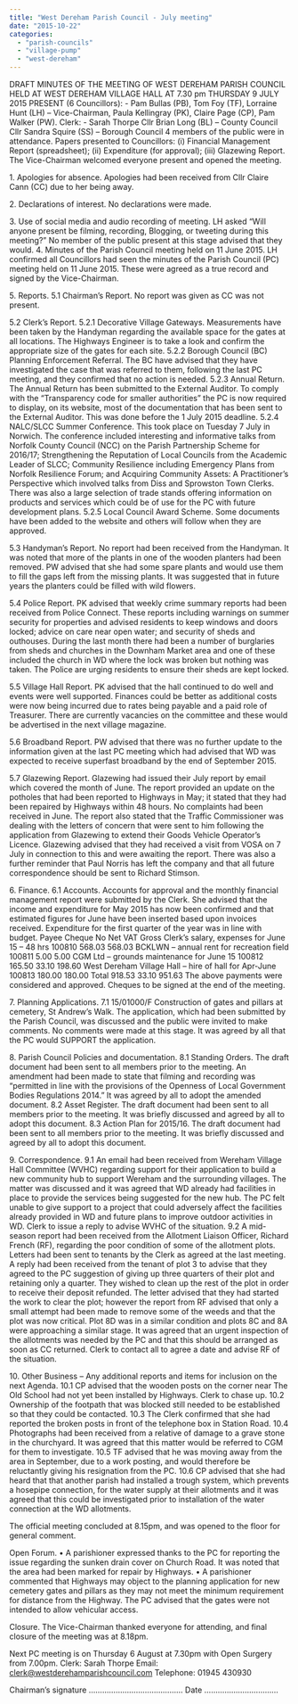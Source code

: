 ```yaml
---
title: "West Dereham Parish Council - July meeting"
date: "2015-10-22"
categories: 
  - "parish-councils"
  - "village-pump"
  - "west-dereham"
---
```


DRAFT MINUTES OF THE MEETING OF WEST DEREHAM PARISH COUNCIL HELD AT WEST DEREHAM VILLAGE HALL AT 7.30 pm THURSDAY 9 JULY 2015 PRESENT (6 Councillors): - Pam Bullas (PB), Tom Foy (TF), Lorraine Hunt (LH) – Vice-Chairman, Paula Kellingray (PK), Claire Page (CP), Pam Walker (PW). Clerk: - Sarah Thorpe Cllr Brian Long (BL) – County Council Cllr Sandra Squire (SS) – Borough Council 4 members of the public were in attendance. Papers presented to Councillors: (i) Financial Management Report (spreadsheet); (ii) Expenditure (for approval); (iii) Glazewing Report. The Vice-Chairman welcomed everyone present and opened the meeting.

1\. Apologies for absence. Apologies had been received from Cllr Claire Cann (CC) due to her being away.

2\. Declarations of interest. No declarations were made.

3\. Use of social media and audio recording of meeting. LH asked “Will anyone present be filming, recording, Blogging, or tweeting during this meeting?” No member of the public present at this stage advised that they would. 4. Minutes of the Parish Council meeting held on 11 June 2015. LH confirmed all Councillors had seen the minutes of the Parish Council (PC) meeting held on 11 June 2015. These were agreed as a true record and signed by the Vice-Chairman.

5\. Reports. 5.1 Chairman’s Report. No report was given as CC was not present.

5.2 Clerk’s Report. 5.2.1 Decorative Village Gateways. Measurements have been taken by the Handyman regarding the available space for the gates at all locations. The Highways Engineer is to take a look and confirm the appropriate size of the gates for each site. 5.2.2 Borough Council (BC) Planning Enforcement Referral. The BC have advised that they have investigated the case that was referred to them, following the last PC meeting, and they confirmed that no action is needed. 5.2.3 Annual Return. The Annual Return has been submitted to the External Auditor. To comply with the “Transparency code for smaller authorities” the PC is now required to display, on its website, most of the documentation that has been sent to the External Auditor. This was done before the 1 July 2015 deadline. 5.2.4 NALC/SLCC Summer Conference. This took place on Tuesday 7 July in Norwich. The conference included interesting and informative talks from Norfolk County Council (NCC) on the Parish Partnership Scheme for 2016/17; Strengthening the Reputation of Local Councils from the Academic Leader of SLCC; Community Resilience including Emergency Plans from Norfolk Resilience Forum; and Acquiring Community Assets: A Practitioner’s Perspective which involved talks from Diss and Sprowston Town Clerks. There was also a large selection of trade stands offering information on products and services which could be of use for the PC with future development plans. 5.2.5 Local Council Award Scheme. Some documents have been added to the website and others will follow when they are approved.

5.3 Handyman’s Report. No report had been received from the Handyman. It was noted that more of the plants in one of the wooden planters had been removed. PW advised that she had some spare plants and would use them to fill the gaps left from the missing plants. It was suggested that in future years the planters could be filled with wild flowers.

5.4 Police Report. PK advised that weekly crime summary reports had been received from Police Connect. These reports including warnings on summer security for properties and advised residents to keep windows and doors locked; advice on care near open water; and security of sheds and outhouses. During the last month there had been a number of burglaries from sheds and churches in the Downham Market area and one of these included the church in WD where the lock was broken but nothing was taken. The Police are urging residents to ensure their sheds are kept locked.

5.5 Village Hall Report. PK advised that the hall continued to do well and events were well supported. Finances could be better as additional costs were now being incurred due to rates being payable and a paid role of Treasurer. There are currently vacancies on the committee and these would be advertised in the next village magazine.

5.6 Broadband Report. PW advised that there was no further update to the information given at the last PC meeting which had advised that WD was expected to receive superfast broadband by the end of September 2015.

5.7 Glazewing Report. Glazewing had issued their July report by email which covered the month of June. The report provided an update on the potholes that had been reported to Highways in May; it stated that they had been repaired by Highways within 48 hours. No complaints had been received in June. The report also stated that the Traffic Commissioner was dealing with the letters of concern that were sent to him following the application from Glazewing to extend their Goods Vehicle Operator’s Licence. Glazewing advised that they had received a visit from VOSA on 7 July in connection to this and were awaiting the report. There was also a further reminder that Paul Norris has left the company and that all future correspondence should be sent to Richard Stimson.

6\. Finance. 6.1 Accounts. Accounts for approval and the monthly financial management report were submitted by the Clerk. She advised that the income and expenditure for May 2015 has now been confirmed and that estimated figures for June have been inserted based upon invoices received. Expenditure for the first quarter of the year was in line with budget. Payee Cheque No Net VAT Gross Clerk’s salary, expenses for June 15 – 48 hrs 100810 568.03 568.03 BCKLWN – annual rent for recreation field 100811 5.00 5.00 CGM Ltd – grounds maintenance for June 15 100812 165.50 33.10 198.60 West Dereham Village Hall – hire of hall for Apr-June 100813 180.00 180.00 Total 918.53 33.10 951.63 The above payments were considered and approved. Cheques to be signed at the end of the meeting.

7\. Planning Applications. 7.1 15/01000/F Construction of gates and pillars at cemetery, St Andrew’s Walk. The application, which had been submitted by the Parish Council, was discussed and the public were invited to make comments. No comments were made at this stage. It was agreed by all that the PC would SUPPORT the application.

8\. Parish Council Policies and documentation. 8.1 Standing Orders. The draft document had been sent to all members prior to the meeting. An amendment had been made to state that filming and recording was “permitted in line with the provisions of the Openness of Local Government Bodies Regulations 2014.” It was agreed by all to adopt the amended document. 8.2 Asset Register. The draft document had been sent to all members prior to the meeting. It was briefly discussed and agreed by all to adopt this document. 8.3 Action Plan for 2015/16. The draft document had been sent to all members prior to the meeting. It was briefly discussed and agreed by all to adopt this document.

9\. Correspondence. 9.1 An email had been received from Wereham Village Hall Committee (WVHC) regarding support for their application to build a new community hub to support Wereham and the surrounding villages. The matter was discussed and it was agreed that WD already had facilities in place to provide the services being suggested for the new hub. The PC felt unable to give support to a project that could adversely affect the facilities already provided in WD and future plans to improve outdoor activities in WD. Clerk to issue a reply to advise WVHC of the situation. 9.2 A mid-season report had been received from the Allotment Liaison Officer, Richard French (RF), regarding the poor condition of some of the allotment plots. Letters had been sent to tenants by the Clerk as agreed at the last meeting. A reply had been received from the tenant of plot 3 to advise that they agreed to the PC suggestion of giving up three quarters of their plot and retaining only a quarter. They wished to clean up the rest of the plot in order to receive their deposit refunded. The letter advised that they had started the work to clear the plot; however the report from RF advised that only a small attempt had been made to remove some of the weeds and that the plot was now critical. Plot 8D was in a similar condition and plots 8C and 8A were approaching a similar stage. It was agreed that an urgent inspection of the allotments was needed by the PC and that this should be arranged as soon as CC returned. Clerk to contact all to agree a date and advise RF of the situation.

10\. Other Business – Any additional reports and items for inclusion on the next Agenda. 10.1 CP advised that the wooden posts on the corner near The Old School had not yet been installed by Highways. Clerk to chase up. 10.2 Ownership of the footpath that was blocked still needed to be established so that they could be contacted. 10.3 The Clerk confirmed that she had reported the broken posts in front of the telephone box in Station Road. 10.4 Photographs had been received from a relative of damage to a grave stone in the churchyard. It was agreed that this matter would be referred to CGM for them to investigate. 10.5 TF advised that he was moving away from the area in September, due to a work posting, and would therefore be reluctantly giving his resignation from the PC. 10.6 CP advised that she had heard that that another parish had installed a trough system, which prevents a hosepipe connection, for the water supply at their allotments and it was agreed that this could be investigated prior to installation of the water connection at the WD allotments.

The official meeting concluded at 8.15pm, and was opened to the floor for general comment.

Open Forum. • A parishioner expressed thanks to the PC for reporting the issue regarding the sunken drain cover on Church Road. It was noted that the area had been marked for repair by Highways. • A parishioner commented that Highways may object to the planning application for new cemetery gates and pillars as they may not meet the minimum requirement for distance from the Highway. The PC advised that the gates were not intended to allow vehicular access.

Closure. The Vice-Chairman thanked everyone for attending, and final closure of the meeting was at 8.18pm.

Next PC meeting is on Thursday 6 August at 7.30pm with Open Surgery from 7.00pm. Clerk: Sarah Thorpe Email: clerk@westderehamparishcouncil.com Telephone: 01945 430930

Chairman’s signature …………………………………… Date ……………………………

